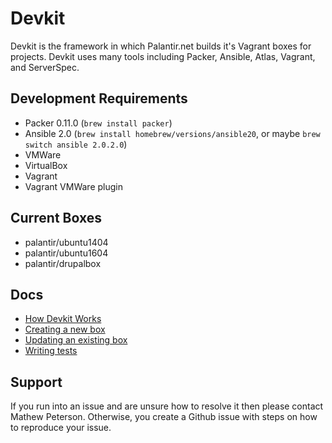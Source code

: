 # Devkit

Devkit is the framework in which Palantir.net builds it's Vagrant boxes for projects. Devkit uses many tools including Packer, Ansible, Atlas, Vagrant, and ServerSpec.

## Development Requirements

- Packer 0.11.0 (`brew install packer`)
- Ansible 2.0 (`brew install homebrew/versions/ansible20`, or maybe `brew switch ansible 2.0.2.0`)
- VMWare
- VirtualBox
- Vagrant
- Vagrant VMWare plugin

## Current Boxes

- palantir/ubuntu1404
- palantir/ubuntu1604
- palantir/drupalbox

## Docs

- [How Devkit Works](docs/How-Devkit-Works.md)
- [Creating a new box](docs/Creating-New-Box.md)
- [Updating an existing box](docs/Updating-Existing-Box.md)
- [Writing tests](docs/Writing-Tests.md)

## Support

If you run into an issue and are unsure how to resolve it then please contact Mathew Peterson. Otherwise, you create a Github issue with steps on how to reproduce your issue.
